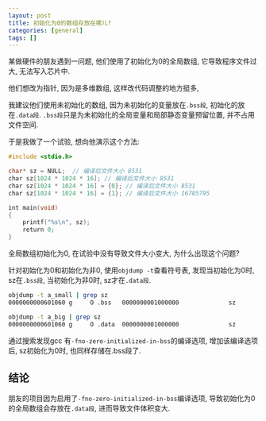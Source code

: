 ```yaml
---
layout: post
title: 初始化为0的数组存放在哪儿?
categories: [general]
tags: []
---
```


某做硬件的朋友遇到一问题, 他们使用了初始化为0的全局数组, 它导致程序文件过大, 无法写入芯片中.

他们想改为指针, 因为是多维数组, 这样改代码调整的地方挺多,

我建议他们使用未初始化的数组, 因为未初始化的变量放在`.bss段`, 初始化的放在`.data段`. `.bss段`只是为未初始化的全局变量和局部静态变量预留位置, 并不占用文件空间.

于是我做了一个试验, 想向他演示这个方法:

```c
#include <stdio.h>

char* sz = NULL;  // 编译后文件大小 8531
char sz[1024 * 1024 * 16]; // 编译后文件大小 8531
char sz[1024 * 1024 * 16] = {0}; // 编译后文件大小 8531
char sz[1024 * 1024 * 16] = {1}; // 编译后文件大小 16785795

int main(void)
{
    printf("%s\n", sz); 
    return 0;
}
```

全局数组初始化为0, 在试验中没有导致文件大小变大, 为什么出现这个问题?

针对初始化为0和初始化为非0, 使用`objdump -t`查看符号表, 发现当初始化为0时, sz在`.bss段`, 当初始化为非0时, sz才在`.data段`.

```bash
objdump -t a_small | grep sz
0000000000601060 g     O .bss   0000000001000000              sz

objdump -t a_big | grep sz
0000000000601060 g     O .data  0000000001000000              sz
```

通过搜索发现gcc 有`-fno-zero-initialized-in-bss`的编译选项, 增加该编译选项后, sz初始化为0时, 也同样存储在.bss段了.

## 结论

朋友的项目因为启用了`-fno-zero-initialized-in-bss`编译选项, 导致初始化为0的全局数组会存放在`.data段`, 进而导致文件体积变大.